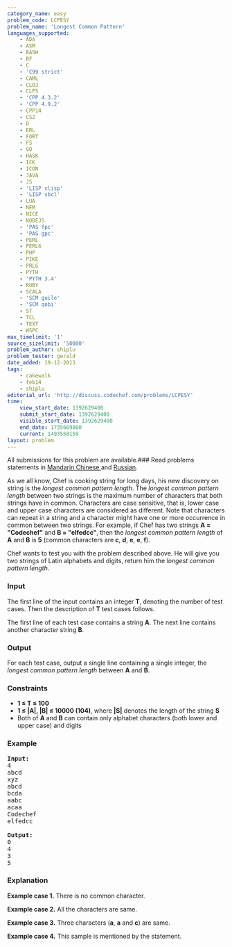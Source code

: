 ```yaml
---
category_name: easy
problem_code: LCPESY
problem_name: 'Longest Common Pattern'
languages_supported:
    - ADA
    - ASM
    - BASH
    - BF
    - C
    - 'C99 strict'
    - CAML
    - CLOJ
    - CLPS
    - 'CPP 4.3.2'
    - 'CPP 4.9.2'
    - CPP14
    - CS2
    - D
    - ERL
    - FORT
    - FS
    - GO
    - HASK
    - ICK
    - ICON
    - JAVA
    - JS
    - 'LISP clisp'
    - 'LISP sbcl'
    - LUA
    - NEM
    - NICE
    - NODEJS
    - 'PAS fpc'
    - 'PAS gpc'
    - PERL
    - PERL6
    - PHP
    - PIKE
    - PRLG
    - PYTH
    - 'PYTH 3.4'
    - RUBY
    - SCALA
    - 'SCM guile'
    - 'SCM qobi'
    - ST
    - TCL
    - TEXT
    - WSPC
max_timelimit: '1'
source_sizelimit: '50000'
problem_author: shiplu
problem_tester: gerald
date_added: 19-12-2013
tags:
    - cakewalk
    - feb14
    - shiplu
editorial_url: 'http://discuss.codechef.com/problems/LCPESY'
time:
    view_start_date: 1392629400
    submit_start_date: 1392629400
    visible_start_date: 1392629400
    end_date: 1735669800
    current: 1493558159
layout: problem
---
```

All submissions for this problem are available.###  Read problems statements in [Mandarin Chinese ](http://www.codechef.com/download/translated/FEB14/mandarin/LCPESY.pdf) and [Russian](http://www.codechef.com/download/translated/FEB14/russian/LCPESY.pdf).

As we all know, Chef is cooking string for long days, his new discovery on string is the *longest common pattern length*. The *longest common pattern length* between two strings is the maximum number of characters that both strings have in common. Characters are case sensitive, that is, lower case and upper case characters are considered as different. Note that characters can repeat in a string and a character might have one or more occurrence in common between two strings. For example, if Chef has two strings **A = "Codechef"** and **B = "elfedcc"**, then the *longest common pattern length* of **A** and **B** is **5** (common characters are **c**, **d**, **e**, **e**, **f**).

Chef wants to test you with the problem described above. He will give you two strings of Latin alphabets and digits, return him the *longest common pattern length*.

### Input

The first line of the input contains an integer **T**, denoting the number of test cases. Then the description of **T** test cases follows.

The first line of each test case contains a string **A**. The next line contains another character string **B**.

### Output

For each test case, output a single line containing a single integer, the *longest common pattern length* between **A** and **B**.

### Constraints

- **1 ≤ T ≤ 100**
- **1 ≤ |A|, |B| ≤ 10000 (104)**, where **|S|** denotes the length of the string **S**
- Both of **A** and **B** can contain only alphabet characters (both lower and upper case) and digits

### Example

<pre><b>Input:</b>
4
abcd
xyz
abcd
bcda
aabc
acaa
Codechef
elfedcc

<b>Output:</b>
0
4
3
5
</pre>
### Explanation

**Example case 1.** There is no common character.

**Example case 2.** All the characters are same.

**Example case 3.** Three characters (**a**, **a** and **c**) are same.

**Example case 4.** This sample is mentioned by the statement.
